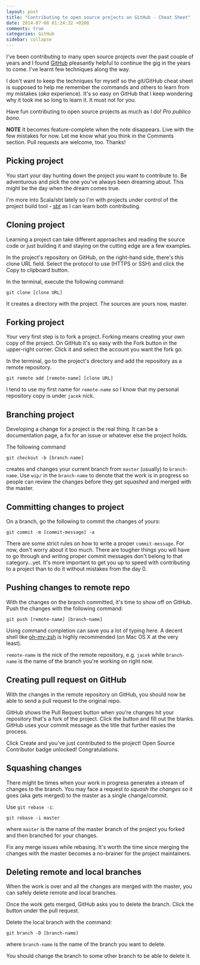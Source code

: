 ```yaml
---
layout: post
title: "Contributing to open source projects on GitHub - Cheat Sheet"
date: 2014-07-08 01:24:32 +0200
comments: true
categories: GitHub
sidebar: collapse
---
```


I've been contributing to many open source projects over the past couple of years and I found [GitHub](https://github.com/jaceklaskowski) pleasantly helpful to continue the gig in the years to come. I've learnt few techniques along the way.

I don't want to keep the techniques for myself so the git/GitHub cheat sheet is supposed to help me remember the commands and others to learn from my mistakes (*aka* experience). It's so easy on GitHub that I keep wondering why it took me so long to learn it. It must not for you.

Have fun contributing to open source projects as much as I do! *Pro publico bono.*

**NOTE** It becomes feature-complete when the note disappears. Live with the few mistakes for now. Let me know what you think in the Comments section. Pull requests are welcome, too. Thanks!

<!-- more -->

## Picking project

You start your day hunting down the project you want to contribute to. Be adventurous and pick the one you've always been dreaming about. This might be the day when the dream comes true.

I'm more into Scala/sbt lately so I'm with projects under control of the project build tool - [sbt](http://www.scala-sbt.org/) as I can learn both contributing.

## Cloning project

Learning a project can take different approaches and reading the source code or just building it and staying on the cutting edge are a few examples.

In the project's repository on GitHub, on the right-hand side, there's this clone URL field. Select the protocol to use (HTTPS or SSH) and click the Copy to clipboard button.

In the terminal, execute the following command:

    git clone [clone URL]

It creates a directory with the project. The sources are yours now, master.

## Forking project

Your very first step is to fork a project. Forking means creating your own copy of the project. On GitHub it's so easy with the Fork button in the upper-right corner. Click it and select the account you want the fork go.

In the terminal, go to the project's directory and add the repository as a remote repository.

    git remote add [remote-name] [clone URL]

I tend to use my first name for `remote-name` so I know that my personal repository copy is under `jacek` nick.

## Branching project

Developing a change for a project is the real thing. It can be a documentation page, a fix for an issue or whatever else the project holds.

The following command

    git checkout -b [branch-name]

creates and changes your current branch from `master` (usually) to `branch-name`. Use `wip/` in the `branch-name` to denote that the work is in progress so people can review the changes before they get *squashed* and merged with the master.

## Committing changes to project

On a branch, go the following to commit the changes of yours:

    git commit -m [commit-message] -a

There are some strict rules on how to write a proper `commit-message`. For now, don't worry about it too much. There are tougher things you will have to go through and writing proper commit messages don't belong to that category...yet. It's more important to get you up to speed with contributing to a project than to do it without mistakes from the day 0.

## Pushing changes to remote repo

With the changes on the branch committed, it's time to show off on GitHub. Push the changes with the following command:

    git push [remote-name] [branch-name]

Using command completion can save you a lot of typing here. A decent shell like [oh-my-zsh](http://ohmyz.sh/) is highly recommended (on Mac OS X at the very least).

`remote-name` is the nick of the remote repository, e.g. `jacek` while `branch-name` is the name of the branch you're working on right now.

## Creating pull request on GitHub

With the changes in the remote repository on GitHub, you should now be able to send a pull request to the original repo.

GitHub shows the Pull Request button when you're changes hit your repository that's a fork of the project. Click the button and fill out the blanks. GitHub uses your commit message as the title that further easies the process.

Click Create and you've just contributed to the project! Open Source Contributor badge unlocked! Congratulations.

## Squashing changes

There might be times when your work in progress generates a stream of changes to the branch. You may face a request *to squash the changes* so it goes (aka gets merged) to the master as a single change/commit.

Use `git rebase -i`:

    git rebase -i master

where `master` is the name of the master branch of the project you forked and then branched for your changes.

Fix any merge issues while rebasing. It's worth the time since merging the changes with the master becomes a no-brainer for the project maintainers.

## Deleting remote and local branches

When the work is over and all the changes are merged with the master, you can safely delete remote and local branches.

Once the work gets merged, GitHub asks you to delete the branch. Click the button under the pull request.

Delete the local branch with the command:

    git branch -D [branch-name]

where `branch-name` is the name of the branch you want to delete.

You should change the branch to some other branch to be able to delete it.
